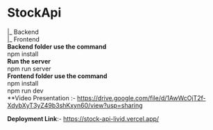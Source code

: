 # StockApi
 |_ Backend 
</br>
 |_ Frontend
</br>
 **Backend folder use the command**
 </br>
 npm install
  </br>
  **Run the server**
  </br>
 npm run server
</br>
 **Frontend folder use the command**
 </br>
 npm install
 </br>
 npm run dev
</br>
 **Video Presentation :- https://drive.google.com/file/d/1AwWcOjT2f-XdybXyT3yZ49b3shKxyn60/view?usp=sharing

 **Deployment Link**:- https://stock-api-livid.vercel.app/
